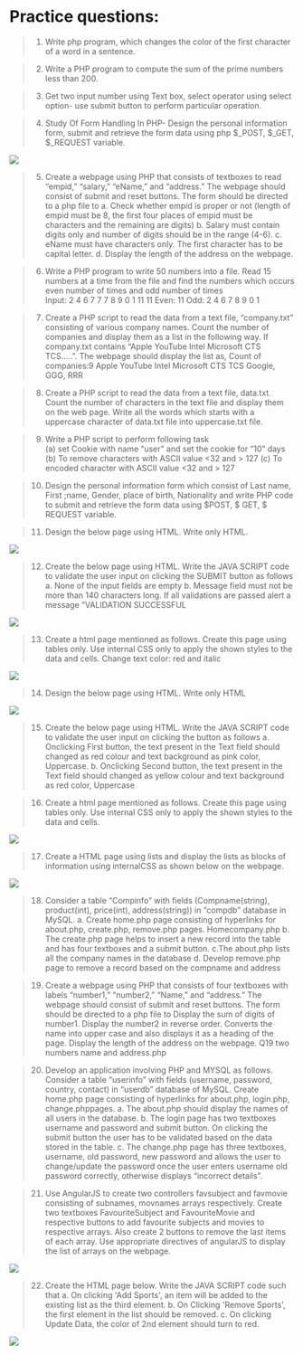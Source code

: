 # Practice questions:

> 1. Write php program, which changes the color of the first character of a word in a sentence.

> 2. Write a PHP program to compute the sum of the prime numbers less than 200.

> 3. Get two input number using Text box, select operator using select option- use submit button to perform particular operation.

> 4. Study Of Form Handling In PHP- Design the personal information form, submit and retrieve the form data using php $\_POST, $\_GET, $\_REQUEST variable.

<img src="https://github.com/kcharvi/WebTechnologies/blob/main/Complete%20learning%20through%20practice%20questions/assets/Q4.png">

> 5. Create a webpage using PHP that consists of textboxes to read “empid,” “salary,” “eName,” and “address.” The webpage should consist of submit and reset buttons. The form should be directed to a php file to
>    a. Check whether empid is proper or not (length of empid must be 8, the first four places of empid must be characters and the remaining are digits)
>    b. Salary must contain digits only and number of digits should be in the range (4-6).
>    c. eName must have characters only. The first character has to be capital letter.
>    d. Display the length of the address on the webpage.

> 6. Write a PHP program to write 50 numbers into a file. Read 15 numbers at a time from the file and find the numbers which occurs even number of times and odd number of times  
>    Input: 2 4 6 7 7 7 8 9 0 1 11 11
>    Even: 11
>    Odd: 2 4 6 7 8 9 0 1

> 7. Create a PHP script to read the data from a text file, “company.txt” consisting of various company names. Count the number of companies and display them as a list in the following way.
>    If company.txt contains “Apple YouTube Intel Microsoft CTS TCS…..”. The webpage should display the list as,
>    Count of companies:9
>    Apple YouTube Intel
>    Microsoft CTS TCS
>    Google, GGG, RRR

> 8. Create a PHP script to read the data from a text file, data.txt. Count the number of characters in the text file and display them on the web page. Write all the words which starts with a uppercase character of data.txt file into uppercase.txt file.

> 9. Write a PHP script to perform following task  
>    (a) set Cookie with name “user” and set the cookie for “10” days
>    (b) To remove characters with ASCII value <32 and > 127
>    (c) To encoded character with ASCII value <32 and > 127

> 10. Design the personal information form which consist of Last name, First ;name, Gender, place of birth, Nationality and write PHP code to submit and retrieve the form data using $POST, $ GET, $ REQUEST variable.

> 11. Design the below page using HTML. Write only HTML.

<img src="https://github.com/kcharvi/WebTechnologies/blob/main/Complete%20learning%20through%20practice%20questions/assets/Q11.png">

> 12. Create the below page using HTML. Write the JAVA SCRIPT code to validate the user input on clicking the SUBMIT button as follows
>     a. None of the input fields are empty
>     b. Message field must not be more than 140 characters long. If all validations are passed alert a message “VALIDATION SUCCESSFUL

<img src="https://github.com/kcharvi/WebTechnologies/blob/main/Complete%20learning%20through%20practice%20questions/assets/Q12.png">

> 13. Create a html page mentioned as follows. Create this page using tables only. Use internal CSS only to apply the shown styles to the data and cells.
>     Change text color: red and italic

<img src="https://github.com/kcharvi/WebTechnologies/blob/main/Complete%20learning%20through%20practice%20questions/assets/Q13.png">

> 14. Design the below page using HTML. Write only HTML

<img src="https://github.com/kcharvi/WebTechnologies/blob/main/Complete%20learning%20through%20practice%20questions/assets/Q14.png">

> 15. Create the below page using HTML. Write the JAVA SCRIPT code to validate the user input on clicking the button as follows
>     a. Onclicking First button, the text present in the Text field should changed as red colour and text background as pink color, Uppercase.
>     b. Onclicking Second button, the text present in the Text field should changed as yellow colour and text background as red color, Uppercase

> 16. Create a html page mentioned as follows. Create this page using tables only. Use internal CSS only to apply the shown styles to the data and cells.

<img src="https://github.com/kcharvi/WebTechnologies/blob/main/Complete%20learning%20through%20practice%20questions/assets/Q16.png">

> 17. Create a HTML page using lists and display the lists as blocks of information using internalCSS as shown below on the webpage.

<img src="https://github.com/kcharvi/WebTechnologies/blob/main/Complete%20learning%20through%20practice%20questions/assets/Q17.png">

> 18. Consider a table “Compinfo” with fields (Compname(string), product(int), price(int), address(string)) in “compdb” database in MySQL.
>     a. Create home.php page consisting of hyperlinks for about.php, create.php, remove.php pages.
>     Homecompany.php
>     b. The create.php page helps to insert a new record into the table and has four textboxes and a submit button.
>     c.The about.php lists all the company names in the database
>     d. Develop remove.php page to remove a record based on the compname and address

> 19. Create a webpage using PHP that consists of four textboxes with labels “number1,” “number2,” “Name,” and “address.” The webpage should consist of submit and reset buttons. The form should be directed to a php file to
>     Display the sum of digits of number1.
>     Display the number2 in reverse order.
>     Converts the name into upper case and also displays it as a heading of the page.
>     Display the length of the address on the webpage.
>     Q19 two numbers name and address.php

> 20. Develop an application involving PHP and MYSQL as follows.
>     Consider a table “userinfo” with fields (username, password, country, contact) in “userdb” database of MySQL.
>     Create home.php page consisting of hyperlinks for about.php, login.php, change.phppages.
>     a. The about.php should display the names of all users in the database.
>     b. The login page has two textboxes username and password and submit button. On clicking the submit button the user has to be validated based on the data stored in the table.
>     c. The change.php page has three textboxes, username, old password, new password and allows the user to change/update the password once the user enters username old password correctly, otherwise displays “incorrect details”.

> 21. Use AngularJS to create two controllers favsubject and favmovie consisting of subnames, movnames arrays respectively.
>     Create two textboxes FavouriteSubject and FavouriteMovie and respective buttons to add favourite subjects and movies to respective arrays.
>     Also create 2 buttons to remove the last items of each array. Use appropriate directives of angularJS to display the list of arrays on the webpage.

<img src="https://github.com/kcharvi/WebTechnologies/blob/main/Complete%20learning%20through%20practice%20questions/assets/Q21.png">

> 22. Create the HTML page below. Write the JAVA SCRIPT code such that
>     a. On clicking 'Add Sports', an item will be added to the existing list as the third element.
>     b. On Clicking 'Remove Sports', the first element in the list should be removed.
>     c. On clicking Update Data, the color of 2nd element should turn to red.

<img src="https://github.com/kcharvi/WebTechnologies/blob/main/Complete%20learning%20through%20practice%20questions/assets/Q22.png">
